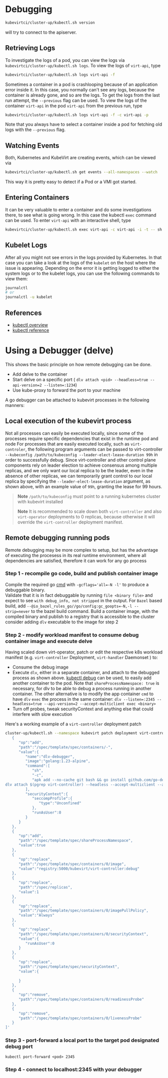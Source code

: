 # Debugging

```bash
kubevirtci/cluster-up/kubectl.sh version
```

will try to connect to the apiserver.

## Retrieving Logs

To investigate the logs of a pod, you can view the logs via
`kubevirtci/cluster-up/kubectl.sh logs`. To view the logs of `virt-api`, type

```bash
kubevirtci/cluster-up/kubectl.sh logs virt-api -f
```

Sometimes a container in a pod is crashlooping because of an application error
inside it. In this case, you normally can't see any logs, because the container
is already gone, and so are the logs. To get the logs from the last run
attempt, the `--previous` flag can be used. To view the logs of the container
`virt-api` in the pod `virt-api` from the previous run, type

```bash
kubevirtci/cluster-up/kubectl.sh logs virt-api -f -c virt-api -p
```

Note that you always have to select a container inside a pod for fetching old
logs with the `--previous` flag.

## Watching Events

Both, Kubernetes and KubeVirt are creating events, which can be viewed via

```bash
kubevirtci/cluster-up/kubectl.sh get events --all-namespaces --watch
```

This way it is pretty easy to detect if a Pod or a VMI got started.

## Entering Containers

It can be very valuable to enter a container and do some investigations there,
to see what is going wrong. In this case the kubectl `exec` command can be
used. To enter `virt-api` with an interactive shell, type

```bash
kubevirtci/cluster-up/kubectl.sh exec virt-api -c virt-api -i -t -- sh
```

## Kubelet Logs

After all you might not see errors in the logs provided by Kubernetes. In that case
you can take a look at the logs of the `kubelet` on the host where the issue is
appearing. Depending on the error it is getting logged to either the system logs or
to the kubelet logs, you can use the following commands to view them:

```bash
journalctl
# or
journalctl -u kubelet
```

## References

 - [kubectl overview](https://kubernetes.io/docs/reference/kubectl/overview/)
 - [kubectl reference](https://kubernetes.io/docs/reference/generated/kubectl/kubectl-commands)

# Using a Debugger (delve)

This shows the basic principle on how remote debugging can be done.

 - Add delve to the container
 - Start delve on a specific port ( `dlv attach <pid> --headless=true --api-version=2 --listen=:1234`)
 - Use kube-proxy to forward the port to your machine

A go debugger can be attached to kubevirt processes in the following manners:
## Local execution of the kubevirt process
Not all processes can easily be executed locally, since some of the processes require specific 
dependencies that exist in the runtime pod and node
For processes that are easily executed locally, such as `virt-controler`, the following program arguments
can be passed to virt-controller `--kubeconfig /path/to/kubeconfig --leader-elect-lease-duration 99h` in order 
to successfully debug. Since virt-controller and other control plane components rely on leader election to achieve
consensus among multiple replicas, and we only want our local replica to be the leader, even in the absence of other 
replicas, we can temporarily grant control to our local replica by specifying the `--leader-elect-lease-duration` 
argument, as shown above, with an example value of `99h`, granting the lease for 99 hours.    
> **Note** `/path/to/kubeconfig` must point to a running kubernetes cluster with kubevirt installed
> 
> **Note** It is recommended to scale down both `virt-controller` and also `virt-operator` deployments to
0 replicas, because otherwise it will override the `virt-controller` deployment manifest.
## Remote debugging running pods
Remote debugging may be more complex to setup, but has the advantage of executing the procesess in its
real runtime environment, where all dependencies are satisfied, therefore it can work for any go process 
### Step 1 - recompile go code, build and publish container image
Compile the required go [cmd](https://github.com/kubevirt/kubevirt/tree/main/cmd) with `-gcflags='all=-N -l'` to produce 
a debuggable binary.  
Validate that it is in fact debuggable by running `file <binary file>` and expect to see `with debug_info, not stripped`
in the output.
For `Bazel` based build, add `--@io_bazel_rules_go//go/config:gc_goopts=-N,-l --strip=never` to the bazel 
build command.
Build a container image, with the compiled binary and publish to a registry that is accessible to the cluster
consider adding `dlv` executable to the image for step 2
### Step 2 - modify workload manifest to consume debug container image and execute delve
Having scaled down virt-operator, patch or edit the respective k8s workload manifest 
(e.g. `virt-controller` Deployment, `virt-handler` Daemonset ) to:
- Consume the debug image
- Execute `dlv`, either in a separate container, and attach to the debugged process as shown above.
  [kubectl debug](https://kubernetes.io/docs/reference/kubectl/generated/kubectl_debug/) can be used, to easily
  add another container to the pod. 
  Note that `shareProcessNamespace: true` is necessary, for dlv to be able to debug a process running in another container.
  The other alternative is to modify the app container `cmd` to have `dlv` `exec` the process in the same container:
  `dlv --listen=:2345 --headless=true --api-version=2 --accept-multiclient exec <binary>`
- Turn off probes, tweak securityContext and anything else that could interfere with slow execution

Here's a working example of a `virt-controller` deployment patch 

```bash
cluster-up/kubectl.sh --namespace kubevirt patch deployment virt-controller --type='json' -p '[
   {
      "op":"add",
      "path":"/spec/template/spec/containers/-",
      "value":{
         "name":"dlv-debugger",
         "image":"golang:1.23-alpine",
         "command":[
            "sh",
            "-c",
            "apk add --no-cache git bash && go install github.com/go-delve/delve/cmd/dlv@latest && \\
dlv attach $(pgrep virt-controller) --headless --accept-multiclient --api-version 2 --listen=:2345"
         ],
         "securityContext":{
            "seccompProfile":{
               "type":"Unconfined"
            },
            "runAsUser":0
         }
      }
   },
   {
      "op":"add",
      "path":"/spec/template/spec/shareProcessNamespace",
      "value":true
   },
   {
      "op":"replace",
      "path":"/spec/template/spec/containers/0/image",
      "value":"registry:5000/kubevirt/virt-controller:debug"
   },
   {
      "op":"replace",
      "path":"/spec/replicas",
      "value":1
   },
   {
      "op":"replace",
      "path":"/spec/template/spec/containers/0/imagePullPolicy",
      "value":"Always"
   },
   {
      "op":"replace",
      "path":"/spec/template/spec/containers/0/securityContext",
      "value":{
         "runAsUser":0
      }
   },
   {
      "op":"replace",
      "path":"/spec/template/spec/securityContext",
      "value":{
         
      }
   },
   {
      "op":"remove",
      "path":"/spec/template/spec/containers/0/readinessProbe"
   },
   {
      "op":"remove",
      "path":"/spec/template/spec/containers/0/livenessProbe"
   }
]'
```

### Step 3 - port-forward a local port to the target pod designated debug port
`kubectl port-forward <pod> 2345`

### Step 4 - connect to localhost:2345 with your debugger

